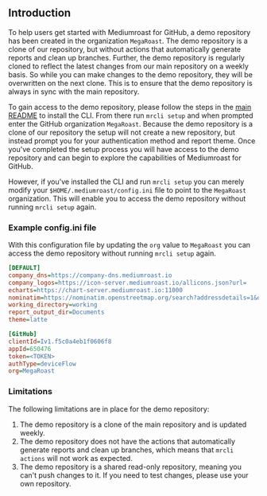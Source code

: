 ## Introduction
To help users get started with Mediumroast for GitHub, a demo repository has been created in the organization `MegaRoast`. The demo repository is a clone of our repository, but without actions that automatically generate reports and clean up branches. Further, the demo repository is regularly cloned to reflect the latest changes from our main repository on a weekly basis.  So while you can make changes to the demo repository, they will be overwritten on the next clone.  This is to ensure that the demo repository is always in sync with the main repository.

To gain access to the demo repository, please follow the steps in the [main README](https://github.com/mediumroast/mediumroast_js#step-42---setup-the-cli-after-initial-setup) to install the CLI. From there run  `mrcli setup` and when prompted enter the GitHub organization `MegaRoast`.  Because the demo repository is a clone of our repository the setup will not create a new repository, but instead prompt you for your authentication method and report theme.  Once you've completed the setup process you will have access to the demo repository and can begin to explore the capabilities of Mediumroast for GitHub.

However, if you've installed the CLI and run `mrcli setup` you can merely modify your `$HOME/.mediumroast/config.ini` file to point to the `MegaRoast` organization.  This will enable you to access the demo repository without running `mrcli setup` again.

### Example config.ini file
With this configuration file by updating the `org` value to `MegaRoast` you can access the demo repository without running `mrcli setup` again.
```ini
[DEFAULT]
company_dns=https://company-dns.mediumroast.io
company_logos=https://icon-server.mediumroast.io/allicons.json?url=
echarts=https://chart-server.mediumroast.io:11000
nominatim=https://nominatim.openstreetmap.org/search?addressdetails=1&q=
working_directory=working
report_output_dir=Documents
theme=latte

[GitHub]
clientId=Iv1.f5c0a4eb1f0606f8
appId=650476
token=<TOKEN>
authType=deviceFlow
org=MegaRoast
```

### Limitations
The following limitations are in place for the demo repository:

1. The demo repository is a clone of the main repository and is updated weekly.
2. The demo repository does not have the actions that automatically generate reports and clean up branches, which means that `mrcli actions` will not work as expected.
3. The demo repository is a shared read-only repository, meaning you can't push changes to it. If you need to test changes, please use your own repository.